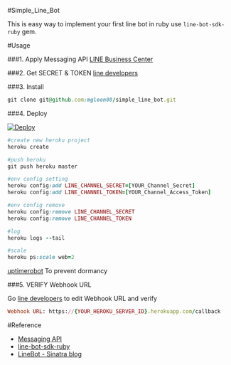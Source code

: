 #Simple_Line_Bot

This is easy way to implement your first line bot in ruby use `line-bot-sdk-ruby` gem.

#Usage


###1. Apply Messaging API
[LINE Business Center](https://business.line.me/zh-hant/services/bot)

###2. Get SECRET & TOKEN
[line developers](https://developers.line.me/ba)

###3. Install

```ruby
git clone git@github.com:mgleon08/simple_line_bot.git
```

###4. Deploy

[![Deploy](https://www.herokucdn.com/deploy/button.svg)](https://heroku.com)

```ruby
#create new heroku project
heroku create

#push heroku
git push heroku master

#env config setting
heroku config:add LINE_CHANNEL_SECRET=[YOUR_Channel_Secret]
heroku config:add LINE_CHANNEL_TOKEN=[YOUR_Channel_Access_Token]

#env config remove
heroku config:remove LINE_CHANNEL_SECRET
heroku config:remove LINE_CHANNEL_TOKEN

#log
heroku logs --tail

#scale
heroku ps:scale web=2
```

[uptimerobot](http://uptimerobot.com/) To prevent dormancy

###5. VERIFY Webhook URL

Go [line developers](https://developers.line.me/ba) to edit Webhook URL and verify

```ruby
Webhook URL: https://{YOUR_HEROKU_SERVER_ID}.herokuapp.com/callback
```

#Reference

* [Messaging API](https://devdocs.line.me/en/)
* [line-bot-sdk-ruby](https://github.com/line/line-bot-sdk-ruby)
* [LineBot - Sinatra blog](http://jiunjiun.logdown.com/posts/2016/10/06/linebot-with-sinatra/#disqus_thread)
